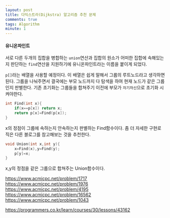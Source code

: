 ```yaml
---
layout: post
title: 다익스트라(Dijkstra) 알고리즘 추천 문제
comments: true
tags: Algorithm
minute: 1
---
```

<h4>유니온파인트</h4>

서로 다른 두개의 집합을 병합하는 `union`연산과 집합의 원소가 어떠한 집합에 속해있는지 판단하는 `find`연산을 지원하기에 유니온파인트라는 이름을 붙이게 되었다.

`p[]`라는 배열을 사용할 예정이다. 이 배열은 쉽게 말해서 그룹의 루트노드라고 생각하면된다. 그룹을 나눠주면서 결국에는 부모 노드까지 다 탐색을 하여 현재 노드가 같은 그룹인지 판별한다. 기존 초기화는 그룹들을 합쳐주기 이전에 부모가 `자기자신`으로 초기화 시켜야한다.

```c++
int Find(int x){
    if(x==p[x]) return x;
    return p[x]=Find(p[x]);
}
```
x의 정점이 그룹에 속하는지 안속하는지 판별하는 Find함수이다. 좀 더 자세한 구현로직은 다른 블로그를 참고해보는 것을 추천한다.

```c++
void Union(int x,int y){
    x=Find(x),y=Find(y);
    p[y]=x;
}
```

x,y의 정점을 같은 그룹으로 합쳐주는 Union함수이다.

https://www.acmicpc.net/problem/1717
https://www.acmicpc.net/problem/1976
https://www.acmicpc.net/problem/4195
https://www.acmicpc.net/problem/16562
https://www.acmicpc.net/problem/1043

https://programmers.co.kr/learn/courses/30/lessons/43162
